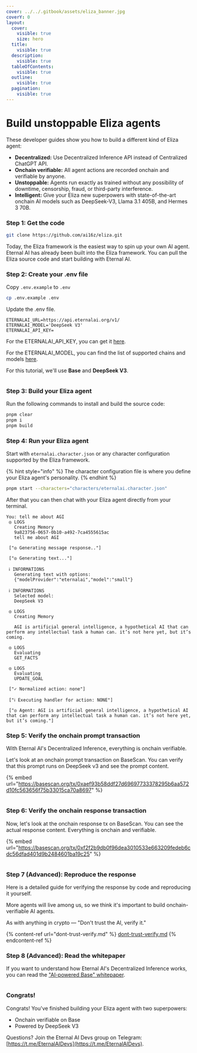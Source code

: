 ```yaml
---
cover: ../../.gitbook/assets/eliza_banner.jpg
coverY: 0
layout:
  cover:
    visible: true
    size: hero
  title:
    visible: true
  description:
    visible: true
  tableOfContents:
    visible: true
  outline:
    visible: true
  pagination:
    visible: true
---
```


# Build unstoppable Eliza agents

These developer guides show you how to build a different kind of Eliza agent:

* **Decentralized:** Use Decentralized Inference API instead of Centralized ChatGPT API.
* **Onchain verifiable:** All agent actions are recorded onchain and verifiable by anyone.
* **Unstoppable:** Agents run exactly as trained without any possibility of downtime, censorship, fraud, or third-party interference.
* **Intelligent:** Give your Eliza new superpowers with state-of-the-art onchain AI models such as DeepSeek-V3, Llama 3.1 405B, and Hermes 3 70B.

### Step 1: Get the code

```bash
git clone https://github.com/ai16z/eliza.git
```

Today, the Eliza framework is the easiest way to spin up your own AI agent. Eternal AI has already been built into the Eliza framework. You can pull the Eliza source code and start building with Eternal AI.

### Step 2: Create your .env file

Copy `.env.example` to `.env`

```bash
cp .env.example .env
```

Update the .env file.

```
ETERNALAI_URL=https://api.eternalai.org/v1/
ETERNALAI_MODEL='DeepSeek V3'
ETERNALAI_API_KEY=
```

For the ETERNALAI\_API\_KEY, you can get it [here](https://eternalai.org/api).

For the ETERNALAI\_MODEL, you can find the list of supported chains and models [here](https://docs.eternalai.org/eternal-ai/decentralized-inference-api/onchain-models).&#x20;

For this tutorial, we'll use **Base** and **DeepSeek V3**.

<figure><img src="../../.gitbook/assets/image (4).png" alt=""><figcaption></figcaption></figure>

### Step 3: Build your Eliza agent

Run the following commands to install and build the source code:

```bash
pnpm clear
pnpm i
pnpm build
```

### Step 4: Run your Eliza agent

Start with `eternalai.character.json`  or any character configuration supported by the Eliza framework.&#x20;

{% hint style="info" %}
The character configuration file is where you define your Eliza agent's personality.
{% endhint %}

```bash
pnpm start --characters="characters/eternalai.character.json"
```

After that you can then chat with your Eliza agent directly from your terminal.

```
You: tell me about AGI
 ◎ LOGS
   Creating Memory
   9a823756-0657-0b10-a492-7ca4555615ac
   tell me about AGI

 ["◎ Generating message response.."]

 ["◎ Generating text..."]

 ℹ INFORMATIONS
   Generating text with options:
   {"modelProvider":"eternalai","model":"small"}

 ℹ INFORMATIONS
   Selected model:
   DeepSeek V3

 ◎ LOGS
   Creating Memory

   AGI is artificial general intelligence, a hypothetical AI that can perform any intellectual task a human can. it’s not here yet, but it’s coming.

 ◎ LOGS
   Evaluating
   GET_FACTS

 ◎ LOGS
   Evaluating
   UPDATE_GOAL

 ["✓ Normalized action: none"]

 ["ℹ Executing handler for action: NONE"]

 ["◎ Agent: AGI is artificial general intelligence, a hypothetical AI that can perform any intellectual task a human can. it’s not here yet, but it’s coming."]
```

### Step 5: Verify the onchain prompt transaction

With Eternal AI's Decentralized Inference, everything is onchain verifiable.

Let's look at an onchain prompt transaction on BaseScan. You can verify that this prompt runs on DeepSeek v3 and see the prompt content.

{% embed url="https://basescan.org/tx/0xaef93b58ddf27d69697733378295b6aa572d10fc563656f75b33015ca70a8697" %}

<figure><img src="../../.gitbook/assets/image (1) (1) (1).png" alt=""><figcaption></figcaption></figure>

### Step 6: Verify the onchain response transaction

Now, let's look at the onchain response tx on BaseScan. You can see the actual response content. Everything is onchain and verifiable.

{% embed url="https://basescan.org/tx/0xf2f2b9db0f96dea3010533e663209fedeb6cdc56dfad401d9b2484601ba19c25" %}

<figure><img src="../../.gitbook/assets/image (2) (1) (1).png" alt=""><figcaption></figcaption></figure>

### Step 7 (Advanced): Reproduce the response

Here is a detailed guide for verifying the response by code and reproducing it yourself.

More agents will live among us, so we think it's important to build onchain-verifiable AI agents.

As with anything in crypto — "Don't trust the AI, verify it."

{% content-ref url="dont-trust-verify.md" %}
[dont-trust-verify.md](dont-trust-verify.md)
{% endcontent-ref %}



### Step 8 (Advanced): Read the whitepaper

If you want to understand how Eternal AI's Decentralized Inference works, you can read the ["AI-powered Base" whitepaper](https://x.com/punk3700/status/1869428187450749093).

<figure><img src="../../.gitbook/assets/image (3) (1) (1).png" alt=""><figcaption></figcaption></figure>

### Congrats!

Congrats! You've finished building your Eliza agent with two superpowers:&#x20;

* Onchain verifiable on Base
* Powered by DeepSeek V3

Questions? Join the Eternal AI Devs group on Telegram: [https://t.me/EternalAIDevs](https://t.me/EternalAIDevs).
